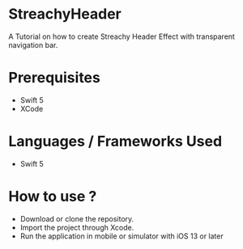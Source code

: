 # StreachyHeader
A Tutorial on how to create Streachy Header Effect with transparent navigation bar.

# Prerequisites
- Swift 5
- XCode

# Languages / Frameworks Used
- Swift 5

# How to use ?
- Download or clone the repository.
- Import the project through Xcode.
- Run the application in mobile or simulator with iOS 13 or later
